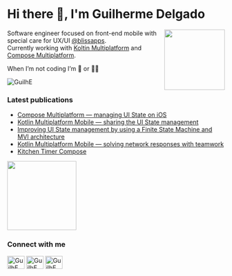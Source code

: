 # Hi there 👋, I'm Guilherme Delgado
<p align="left"> 
  <img align="right" src="https://media.giphy.com/media/f6Q1EjYSrpnxwQsX0b/giphy.gif" width="140"/>
  <p>Software engineer focused on front-end mobile with special care for UX/UI <a href="https://www.blissapplications.com/" target="_blank">@blissapps</a>.
  <br>Currently working with <a href="https://kotlinlang.org/lp/multiplatform/" target="_blank">Koltin Multiplatform</a> and <a href="https://www.jetbrains.com/lp/compose-multiplatform/" target="_blank">Compose Multiplatform</a>.
  <p>When I’m not coding I’m 🧗 or 🏄‍♂️</p>
</p>

<p>
  <img align="center" src="https://github-readme-stats.vercel.app/api?username=guilhe&theme=dracula&show_icons=true&count_private=true&hide_rank=true&locale=en" alt="GuilhE" />
</p>

### Latest publications
- [Compose Multiplatform — managing UI State on iOS](https://guidelgado.medium.com/45d37effeda9)
- [Kotlin Multiplatform Mobile — sharing the UI State management](https://guidelgado.medium.com/a67bd9a49882)
- [Improving UI State management by using a Finite State Machine and MVI architecture](https://guidelgado.medium.com/36d84056c616)
- [Kotlin Multiplatform Mobile — solving network responses with teamwork](https://guidelgado.medium.com/c342762d9401) 
- [Kitchen Timer Compose](https://github.com/GuilhE/KitchenTimer)  
<img src="https://github.com/GuilhE/KitchenTimer/blob/main/media/tomato.gif" width="160">

### Connect with me
<p align="left">
<a href="https://twitter.com/grdelgado7" target="blank"><img align="center" src="https://cdn.jsdelivr.net/npm/simple-icons@3.0.1/icons/twitter.svg" alt="GuilhE" height="30" width="40" /></a>
<a href="https://stackoverflow.com/users/1423773" target="blank"><img align="center" src="https://cdn.jsdelivr.net/npm/simple-icons@3.0.1/icons/stackoverflow.svg" alt="GuilhE" height="30" width="40" /></a>
<a href="https://medium.com/@guidelgado" target="blank"><img align="center" src="https://cdn.jsdelivr.net/npm/simple-icons@3.0.1/icons/medium.svg" alt="GuilhE" height="30" width="40" /></a>
</p>
